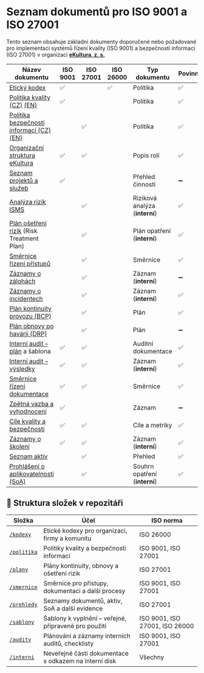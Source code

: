 # Seznam dokumentů pro ISO 9001 a ISO 27001

Tento seznam obsahuje základní dokumenty doporučené nebo požadované pro implementaci systémů řízení kvality (ISO 9001) a bezpečnosti informací (ISO 27001) v organizaci **[eKultura, z. s.](https://ekultura.eu)**

| Název dokumentu | ISO 9001 | ISO 27001 | ISO 26000 | Typ dokumentu | Povinný |
|------------------|--------|--------|--------|----------------|------|
| [Etický kodex](/kodexy/eticky-kodex-ekultura.md) | ✅ |  | ✅ | Politika | ✅ |
| [Politika kvality (CZ)](/politika/politika-kvality.md) [(EN)](/politika/en/quality-policy.md) | ✅ |  |  | Politika | ✅ |
| [Politika bezpečnosti informací (CZ)](/politika/politika-bezpecnosti-informaci.md) [(EN)](/politika/en/information-security-policy.md) |  | ✅  | | Politika | ✅ |
| [Organizační struktura eKultura](/prehledy/organizacni-struktura.md) | ✅ | ✅  | | Popis rolí | ✅ |
| [Seznam projektů a služeb ](/prehledy/seznam-projektu-a-sluzeb.md)| ✅ |   | | Přehled činností | ➖ |
| [Analýza rizik ISMS](/interni/analyza-rizik-isms.md) |  | ✅  | | Riziková analýza (**interní**) | ✅ |
| [Plán ošetření rizik](/plany/plan-osetreni-rizik.md) (Risk Treatment Plan) |  | ✅  | | Plán opatření (**interní**)| ✅ |
|[Směrnice řízení přístupů](/smernice/smernice-rizeni-pristupu.md) |  | ✅  | | Směrnice | ✅ |
| [Záznamy o zálohách](/interni/zaznamy-o-zalohach.md) |  | ✅  | | Záznam (**interní**) | ➖ |
| [Záznamy o incidentech](/interni/zaznamy-o-incidentech.md)|  | ✅  | | Záznam (**interní**) | ✅ |
| [Plán kontinuity provozu (BCP)](/plany/plan-kontinuity-provozu-bcp.md) |  | ✅  | | Plán | ✅ |
| [Plán obnovy po havárii (DRP)](/plany/plan-obnovy-po-havarii-drp.md) |  | ✅  | | Plán | ➖ |
| [Interní audit – plán](/audity/plan-interniho-auditu.md) a šablona | ✅ | ✅  | | Auditní dokumentace | ✅ |
| [Interní audit – výsledky](/interni/interni-audit-vysledky.md) | ✅ | ✅  | | Záznam (**interní**) | ✅ |
| [Směrnice řízení dokumentace](/smernice/smernice-rizeni-dokumentace.md) | ✅ | ✅  | | Směrnice | ✅ |
| [Zpětná vazba a vyhodnocení](/interni/zpetna-vazba-a-vyhodnoceni.md) | ✅ |   | | Záznam | ➖ |
| [Cíle kvality a bezpečnosti](/prehledy/cile-kvality-a-bezpecnosti.md) | ✅ | ✅  | | Cíle a metriky | ✅ |
| [Záznamy o školení](/interni/zaznamy-skoleni.md) | ✅ | ✅  | | Záznam (**interní**) | ✅ |
| [Seznam aktiv](seznam-aktiv.md) |  | ✅  | | Přehled | ✅ |
| [Prohlášení o aplikovatelnosti (SoA)](prohlaseni-o-aplikovatelnosti.md) |  | ✅  | | Souhrn opatření (**interní**) | ✅ |


## 📂 Struktura složek v repozitáři

| Složka | Účel | ISO norma |
|--------|------|-----------|
| [`/kodexy`](/kodexy) | Etické kodexy pro organizaci, firmy a komunitu | ISO 26000 |
| [`/politika`](/politika) | Politiky kvality a bezpečnosti informací | ISO 9001, ISO 27001 |
| [`/plany`](/plany) | Plány kontinuity, obnovy a ošetření rizik | ISO 27001 |
| [`/smernice`](/smernice) | Směrnice pro přístupy, dokumentaci a další procesy | ISO 9001, ISO 27001 |
| [`/prehledy`](/prehledy) | Seznamy dokumentů, aktiv, SoA a další evidence | ISO 27001 |
| [`/sablony`](/sablony) | Šablony k vyplnění – veřejné, připravené pro použití | ISO 9001, ISO 27001, ISO 26000 |
| [`/audity`](/audity) | Plánování a záznamy interních auditů, checklisty | ISO 9001, ISO 27001 |
| [`/interni`](/interni) | Neveřejné části dokumentace s odkazem na interní disk | Všechny |

